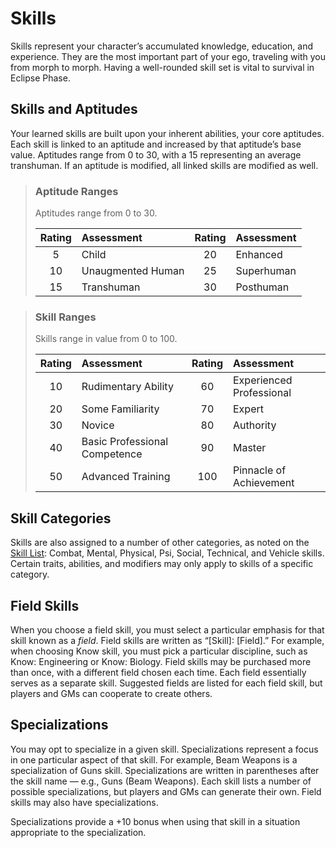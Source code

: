 # Skills

Skills represent your character’s accumulated knowledge, education, and experience. They are the most important part of your ego, traveling with you from morph to morph. Having a well-rounded skill set is vital to survival in Eclipse Phase.

## Skills and Aptitudes

Your learned skills are built upon your inherent abilities, your core aptitudes. Each skill is linked to an aptitude and increased by that aptitude’s base value. Aptitudes range from 0 to 30, with a 15 representing an average transhuman. If an aptitude is modified, all linked skills are modified as well.

<blockquote class="table">

### Aptitude Ranges

Aptitudes range from 0 to 30.

| Rating | Assessment        | Rating | Assessment |
| :----: | :---------------- | :----: | :--------- |
|   5    | Child             |   20   | Enhanced   |
|   10   | Unaugmented Human |   25   | Superhuman |
|   15   | Transhuman        |   30   | Posthuman  |

</blockquote>

<blockquote class="table">

### Skill Ranges

Skills range in value from 0 to 100.

| Rating | Assessment                    | Rating | Assessment               |
| :----: | :---------------------------- | :----: | :----------------------- |
|   10   | Rudimentary Ability           |   60   | Experienced Professional |
|   20   | Some Familiarity              |   70   | Expert                   |
|   30   | Novice                        |   80   | Authority                |
|   40   | Basic Professional Competence |   90   | Master                   |
|   50   | Advanced Training             |  100   | Pinnacle of Achievement  |

</blockquote>

## Skill Categories

Skills are also assigned to a number of other categories, as noted on the [Skill List](../04/19-active-skill-list.md#skill-list): Combat, Mental, Physical, Psi, Social, Technical, and Vehicle skills. Certain traits, abilities, and modifiers may only apply to skills of a specific category.

## Field Skills

When you choose a field skill, you must select a particular emphasis for that skill known as a _field_. Field skills are written as “\[Skill\]: \[Field\].” For example, when choosing Know skill, you must pick a particular discipline, such as Know: Engineering or Know: Biology. Field skills may be purchased more than once, with a different field chosen each time. Each field essentially serves as a separate skill. Suggested fields are listed for each field skill, but players and GMs can cooperate to create others.

## Specializations

You may opt to specialize in a given skill. Specializations represent a focus in one particular aspect of that skill. For example, Beam Weapons is a specialization of Guns skill. Specializations are written in parentheses after the skill name — e.g., Guns (Beam Weapons). Each skill lists a number of possible specializations, but players and GMs can generate their own. Field skills may also have specializations.

Specializations provide a +10 bonus when using that skill in a situation appropriate to the specialization.
